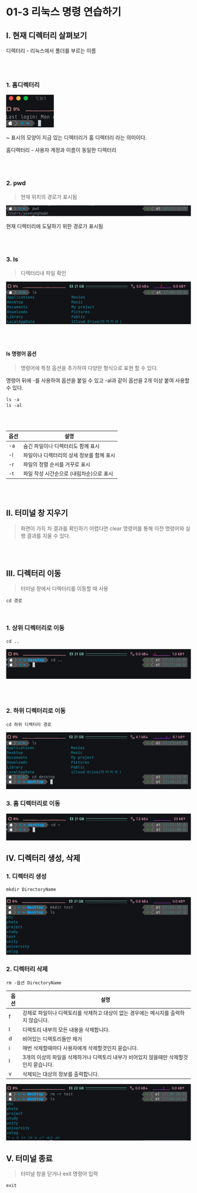 # 01-3 리눅스 명령 연습하기

## I. 현재 디렉터리 살펴보기
디렉터리 - 리눅스에서 폴더를 부르는 이름

<br></br>

### 1. 홈디렉터리

<img src ="../img/홈 디렉터리.png">

~ 표시의 모양이 지금 있는 디렉터리가 홈 디렉터리 라는 의미이다.

홈디렉터리 - 사용자 계정과 이름이 동일한 디렉터리


<br></br>

### 2. pwd
> 현재 위치의 경로가 표시됨

<img src ="../img/pwd.png">

현재 디렉터리에 도달하기 위한 경로가 표시됨

<br></br>

### 3. ls
> 디렉터리내 파일 확인

<img src ="../img/ls.png">

<br></br>

#### ls 명령어 옵션
> 명령어에 특정 옵션을 추가하여 다양한 형식으로 표현 할 수 있다.

명령어 뒤에 -를 사용하여 옵션을 붙일 수 있고 -al과 같이 옵선을 2개 이상 붙여 사용할 수 있다.

```
ls -a
ls -al
```
<br></br>


|옵션|설명|
|--|--|
|-a|숨긴 파일이나 디렉터리도 함께 표시|
|-l|파일이나 디렉터리의 상세 정보를 함께 표시|
|-r|파일의 정렬 순서를 거꾸로 표시|
|-t|파일 작성 시간순으로 (내림차순)으로 표시|



<br></br>

## II. 터미널 창 지우기
> 화면이 가득 차 결과를 확인하기 어렵다면 clear 명령어를 통해 이전 명령어와 실행 결과를 지울 수 있다.

<br></br>


## III. 디렉터리 이동
> 터미널 창에서 디렉터리를 이동할 때 사용

```
cd 경로
```

<br>

### 1. 상위 디렉터리로 이동
```
cd ..
```
<img src = "../img/상위 디렉터리 이동.png">


<br></br>

### 2. 하위 디렉터리로 이동
```
cd 하위 디렉터리 경로
```

<img src = "../img/하위 디렉터리 이동.png">

<br>

### 3. 홈 디렉터리로 이동
<img src = "../img/홈 디렉터리로 이동.png">

<br>

## IV. 디렉터리 생성, 삭제

### 1. 디렉터리 생성
```
mkdir DirectoryName
``` 
<img src = "../img/mkdir.png">


<br>

### 2. 디렉터리 삭제
```
rm -옵션 DirectoryName
```

|옵션|설명|
|--|--|
|f|강제로 파일이나 디렉토리를 삭제하고 대상이 없는 경우에는 메시지를 출력하지 않습니다.|
|l|디렉토리 내부의 모든 내용을 삭제합니다.|
|d|비어있는 디렉토리들만 제거|
|i|매번 삭제할때마다 사용자에게 삭제할것인지 묻습니다.|
|l|3개의 이상의 파일을 삭제하거나 디렉토리 내부가 비어있지 않을때만 삭제할것인지 묻습니다.|
|v|삭제되는 대상의 정보를 출력합니다.|

<img src = "../img/rm.png">

<br>

## V. 터미널 종료
> 터미널 창을 닫거나 exit 명령어 입력

```
exit
```